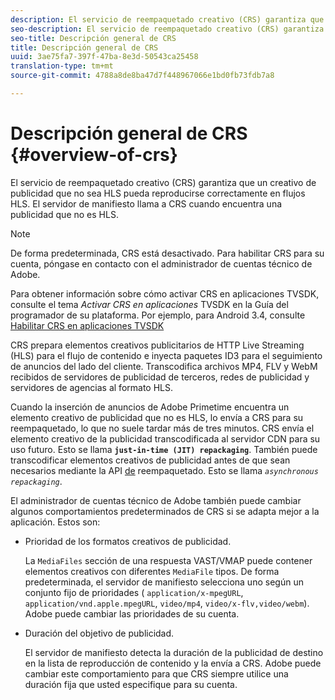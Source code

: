 ```yaml
---
description: El servicio de reempaquetado creativo (CRS) garantiza que un creativo de publicidad que no sea HLS pueda reproducirse correctamente en flujos HLS. El servidor de manifiesto llama a CRS cuando encuentra una publicidad que no es HLS.
seo-description: El servicio de reempaquetado creativo (CRS) garantiza que un creativo de publicidad que no sea HLS pueda reproducirse correctamente en flujos HLS. El servidor de manifiesto llama a CRS cuando encuentra una publicidad que no es HLS.
seo-title: Descripción general de CRS
title: Descripción general de CRS
uuid: 3ae75fa7-397f-47ba-8e3d-50543ca25458
translation-type: tm+mt
source-git-commit: 4788a8de8ba47d7f448967066e1bd0fb73fdb7a8

---
```



# Descripción general de CRS {#overview-of-crs}

El servicio de reempaquetado creativo (CRS) garantiza que un creativo de publicidad que no sea HLS pueda reproducirse correctamente en flujos HLS. El servidor de manifiesto llama a CRS cuando encuentra una publicidad que no es HLS.

>[!NOTE]
>
>De forma predeterminada, CRS está desactivado. Para habilitar CRS para su cuenta, póngase en contacto con el administrador de cuentas técnico de Adobe.
>
>Para obtener información sobre cómo activar CRS en aplicaciones TVSDK, consulte el tema *Activar CRS en aplicaciones* TVSDK en la Guía del programador de su plataforma. Por ejemplo, para Android 3.4, consulte [Habilitar CRS en aplicaciones TVSDK](../../programming/tvsdk-3x-android-prog/android-3x-advertising/ad-insertion/ad-transcoding/android-3x-ad-transcoding.md)

CRS prepara elementos creativos publicitarios de HTTP Live Streaming (HLS) para el flujo de contenido e inyecta paquetes ID3 para el seguimiento de anuncios del lado del cliente. Transcodifica archivos MP4, FLV y WebM recibidos de servidores de publicidad de terceros, redes de publicidad y servidores de agencias al formato HLS.

Cuando la inserción de anuncios de Adobe Primetime encuentra un elemento creativo de publicidad que no es HLS, lo envía a CRS para su reempaquetado, lo que no suele tardar más de tres minutos. CRS envía el elemento creativo de la publicidad transcodificada al servidor CDN para su uso futuro. Esto se llama **`just-in-time (JIT) repackaging`**. También puede transcodificar elementos creativos de publicidad antes de que sean necesarios mediante la API [de](../../dynamic-ad-insertion/creative-repackaging-service/api-repackage.md) reempaquetado. Esto se llama *`asynchronous repackaging`*.

El administrador de cuentas técnico de Adobe también puede cambiar algunos comportamientos predeterminados de CRS si se adapta mejor a la aplicación. Estos son:

* Prioridad de los formatos creativos de publicidad.

   La `MediaFiles` sección de una respuesta VAST/VMAP puede contener elementos creativos con diferentes `MediaFile` tipos. De forma predeterminada, el servidor de manifiesto selecciona uno según un conjunto fijo de prioridades ( `application/x-mpegURL`, `application/vnd.apple.mpegURL`, `video/mp4`, `video/x-flv,video/webm`). Adobe puede cambiar las prioridades de su cuenta.
* Duración del objetivo de publicidad.

   El servidor de manifiesto detecta la duración de la publicidad de destino en la lista de reproducción de contenido y la envía a CRS. Adobe puede cambiar este comportamiento para que CRS siempre utilice una duración fija que usted especifique para su cuenta.

